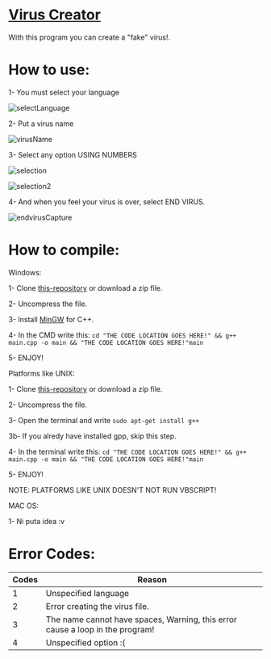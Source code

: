 # [Virus Creator](https://github.com/CosmoXDD/Fake-Virus-Creator)

With this program you can create a "fake" virus!.

# How to use:

1- You must select your language

![selectLanguage](https://raw.githubusercontent.com/CosmoXDD/Prank-Virus-Creator/master/img/1.PNG)

2- Put a virus name

![virusName](https://raw.githubusercontent.com/CosmoXDD/Prank-Virus-Creator/master/img/2.PNG)

3- Select any option USING NUMBERS

![selection](https://raw.githubusercontent.com/CosmoXDD/Prank-Virus-Creator/master/img/3.PNG)

![selection2](https://raw.githubusercontent.com/CosmoXDD/Prank-Virus-Creator/master/img/4.PNG)

4- And when you feel your virus is over, select END VIRUS.

![endvirusCapture](https://raw.githubusercontent.com/CosmoXDD/Prank-Virus-Creator/master/img/5.PNG)

# How to compile:


Windows: 

1- Clone [this-repository](https://github.com/CosmoXDD/Virus-Creator/archive/master.zip) or download a zip file.

2- Uncompress the file.

3- Install [MinGW](http://www.mingw.org/) for C++.

4- In the CMD write this: ```cd "THE CODE LOCATION GOES HERE!" && g++ main.cpp -o main && "THE CODE LOCATION GOES HERE!"main```

5- ENJOY!


Platforms like UNIX: 

1- Clone [this-repository](https://github.com/CosmoXDD/Virus-Creator/archive/master.zip) or download a zip file.

2- Uncompress the file.

3- Open the terminal and write ```sudo apt-get install g++```

3b- If you alredy have installed gpp, skip this step.

4- In the terminal write this: ```cd "THE CODE LOCATION GOES HERE!" && g++ main.cpp -o main && "THE CODE LOCATION GOES HERE!"main```

5- ENJOY!

NOTE: PLATFORMS LIKE UNIX DOESN'T NOT RUN VBSCRIPT!


MAC OS:

1- Ni puta idea :v

# Error Codes:

|Codes | Reason                       
|------|------------------------------|
|1   |Unspecified language          |
|2   |Error creating the virus file.|
|3   |The name cannot have spaces, Warning, this error cause a loop in the program!|
|4   |Unspecified option :(|
